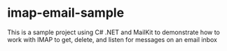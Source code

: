 # imap-email-sample
This is a sample project using C# .NET and MailKit to demonstrate how to work with IMAP to get, delete, and listen for messages on an email inbox
